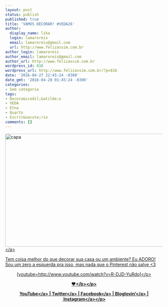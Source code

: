 ```yaml
---
layout: post
status: publish
published: true
title: 'VAMOS DECORAR! #VEDA26'
author:
  display_name: lika
  login: lamaroreis
  email: lamaroreis@gmail.com
  url: http://www.felizassim.com.br
author_login: lamaroreis
author_email: lamaroreis@gmail.com
author_url: http://www.felizassim.com.br
wordpress_id: 816
wordpress_url: http://www.felizassim.com.br/?p=816
date: '2016-04-27 22:45:24 -0300'
date_gmt: '2016-04-28 01:45:24 -0300'
categories:
- Sem categoria
tags:
- Decora&ccedil;&atilde;o
- VEDA
- Etna
- Quarto
- Escrit&oacute;rio
comments: []
---
```

<p><a href="http:&#47;&#47;www.felizassim.com.br&#47;wp-content&#47;uploads&#47;2016&#47;04&#47;capa26.jpg"><img class="aligncenter size-large wp-image-817" src="http:&#47;&#47;www.felizassim.com.br&#47;wp-content&#47;uploads&#47;2016&#47;04&#47;capa26-1024x576.jpg" alt="capa" width="640" height="360" &#47;><&#47;a></p>
<p>Tem coisa melhor do que decorar sua casa ou um ambiente? Eu ADORO! Sou um zero a esquerda pra isso, mas nada que o Pinterest n&atilde;o salve <3</p>
<p style="text-align: center;">[youtube=http:&#47;&#47;www.youtube.com&#47;watch?v=R-DJD-YuRdo]<&#47;p></p>
<p style="text-align: center;"><b>&hearts;<&#47;b><&#47;p></p>
<p style="text-align: center;"><a href="https:&#47;&#47;www.youtube.com&#47;channel&#47;UCTk3xkOSzWzf8Ba-wJN8jDA" target="_blank">YouTube<&#47;a> |&nbsp;<a href="https:&#47;&#47;twitter.com&#47;pocketlika" target="_blank">Twitter<&#47;a>&nbsp;|&nbsp;<a href="http:&#47;&#47;www.facebook.com&#47;blogfelizassim" target="_blank">Facebook<&#47;a>&nbsp;|&nbsp;<a href="https:&#47;&#47;www.bloglovin.com&#47;blogs&#47;feliz-assim-14224049" target="_blank">Bloglovin&rsquo;<&#47;a>&nbsp;|&nbsp;<a href="http:&#47;&#47;instagram.com&#47;pocketlika" target="_blank">Instagram<&#47;a><&#47;p></p>
